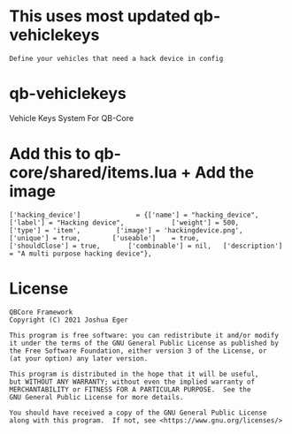 # This uses most updated qb-vehiclekeys 
    Define your vehicles that need a hack device in config




# qb-vehiclekeys
Vehicle Keys System For QB-Core

# Add this to qb-core/shared/items.lua + Add the image

	['hacking_device']              = {['name'] = "hacking_device",                    ['label'] = "Hacking device",            ['weight'] = 500,        ['type'] = 'item',         ['image'] = 'hackingdevice.png',            ['unique'] = true,        ['useable']    = true,        ['shouldClose'] = true,       ['combinable'] = nil,   ['description'] = "A multi purpose hacking device"},


# License

    QBCore Framework
    Copyright (C) 2021 Joshua Eger

    This program is free software: you can redistribute it and/or modify
    it under the terms of the GNU General Public License as published by
    the Free Software Foundation, either version 3 of the License, or
    (at your option) any later version.

    This program is distributed in the hope that it will be useful,
    but WITHOUT ANY WARRANTY; without even the implied warranty of
    MERCHANTABILITY or FITNESS FOR A PARTICULAR PURPOSE.  See the
    GNU General Public License for more details.

    You should have received a copy of the GNU General Public License
    along with this program.  If not, see <https://www.gnu.org/licenses/>
